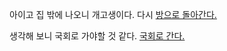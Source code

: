 아이고 집 밖에 나오니 개고생이다. 다시 [방으로 돌아간다.](../marshmallow.md)생각해 보니 국회로 가야할 것 같다. [국회로 간다.](..filibuster/filibuster.md)